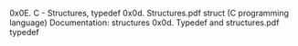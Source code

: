 0x0E. C - Structures, typedef
0x0d. Structures.pdf
struct (C programming language)
Documentation: structures
0x0d. Typedef and structures.pdf
typedef

